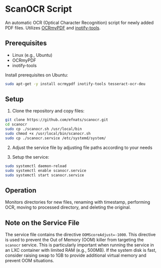 # ScanOCR Script

An automatic OCR (Optical Character Recognition) script for newly added PDF files. Utilizes [OCRmyPDF](https://ocrmypdf.readthedocs.io/en/latest/) and [inotify-tools](https://github.com/inotify-tools/inotify-tools/wiki).

## Prerequisites

- Linux (e.g., Ubuntu)
- OCRmyPDF
- inotify-tools

Install prerequisites on Ubuntu:

```bash
sudo apt-get -y install ocrmypdf inotify-tools tesseract-ocr-deu
```

## Setup

1. Clone the repository and copy files:

```bash
git clone https://github.com/efnats/scanocr.git
cd scanocr
sudo cp ./scanocr.sh /usr/local/bin
sudo chmod +x /usr/local/bin/scanocr.sh
sudo cp ./scanocr.service /etc/systemd/system/
```

2. Adjust the service file by adjusting file paths according to your needs

3. Setup the service:

```bash
sudo systemctl daemon-reload
sudo systemctl enable scanocr.service
sudo systemctl start scanocr.service
```

## Operation

Monitors directories for new files, renaming with timestamp, performing OCR, moving to processed directory, and deleting the original.

## Note on the Service File

The service file contains the directive `OOMScoreAdjust=-1000`. This directive is used to prevent the Out of Memory (OOM) killer from targeting the `scanocr` service. This is particularly important when running the service in an LXC container with limited RAM (e.g., 500MB). If the system disk is fast, consider raising swap to 1GB to provide additional virtual memory and prevent OOM situations.
